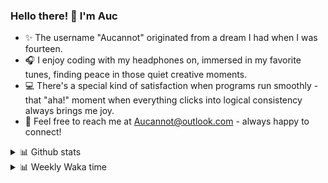 ### Hello there! 👋 I'm Auc

- ✨ The username "Aucannot" originated from a dream I had when I was fourteen.  
- 🎧 I enjoy coding with my headphones on, immersed in my favorite tunes, finding peace in those quiet creative moments.  
- 💻 There's a special kind of satisfaction when programs run smoothly - that "aha!" moment when everything clicks into logical consistency always brings me joy.
- 📧 Feel free to reach me at [Aucannot@outlook.com](mailto:Aucannot@outlook.com) - always happy to connect!

<details>
  <summary>📊 Github stats</summary>
  <div align="center">
    <img height="180em" src="https://github-readme-stats-delta-three-96.vercel.app/api?username=Aucannot&theme=tokyonight&count_private=true&show_icons=true&include_all_commits=true&custom_title=GitHub_Stats"/>
    <img height="180em" src="https://github-readme-stats-delta-three-96.vercel.app/api/top-langs/?username=Aucannot&theme=tokyonight&layout=compact&hide=CMake,Makefile"/>
  </div>
</details>
<details>
  <summary>📊 Weekly Waka time</summary>
  
  <!--START_SECTION:waka-->

```txt
Cuda          6 hrs 24 mins   ██████████░░░░░░░░░░░░░░░   39.88 %
Python        4 hrs 27 mins   ███████░░░░░░░░░░░░░░░░░░   27.78 %
C++           2 hrs 58 mins   ████▓░░░░░░░░░░░░░░░░░░░░   18.55 %
Markdown      1 hr 7 mins     █▓░░░░░░░░░░░░░░░░░░░░░░░   06.99 %
Bash          28 mins         ▓░░░░░░░░░░░░░░░░░░░░░░░░   03.00 %
```

<!--END_SECTION:waka-->
</details>

